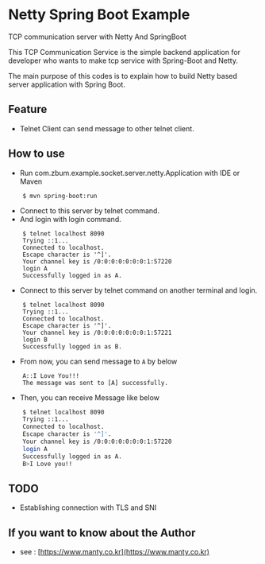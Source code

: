 # Netty Spring Boot Example
TCP communication server with Netty And SpringBoot

This TCP Communication Service is the simple backend application for developer who wants to make tcp service with Spring-Boot and Netty.

The main purpose of this codes is to explain how to build Netty based server application with Spring Boot.


## Feature
* Telnet Client can send message to other telnet client.

## How to use
* Run com.zbum.example.socket.server.netty.Application with IDE or Maven
```
    $ mvn spring-boot:run
```
* Connect to this server by telnet command. 
* And login with login command.
```
    $ telnet localhost 8090
    Trying ::1...
    Connected to localhost.
    Escape character is '^]'.
    Your channel key is /0:0:0:0:0:0:0:1:57220
    login A
    Successfully logged in as A.
```
* Connect to this server by telnet command on another terminal and login.
```
    $ telnet localhost 8090
    Trying ::1...
    Connected to localhost.
    Escape character is '^]'.
    Your channel key is /0:0:0:0:0:0:0:1:57221
    login B
    Successfully logged in as B.
```
* From now, you can send message to `A` by below
```
    A::I Love You!!!
    The message was sent to [A] successfully.
```
* Then, you can receive Message like below
```bash
    $ telnet localhost 8090
    Trying ::1...
    Connected to localhost.
    Escape character is '^]'.
    Your channel key is /0:0:0:0:0:0:0:1:57220
    login A
    Successfully logged in as A. 
    B>I Love you!!
```
## TODO
* Establishing connection with TLS and SNI
 
## If you want to know about the Author
* see : [https://www.manty.co.kr](https://www.manty.co.kr)


